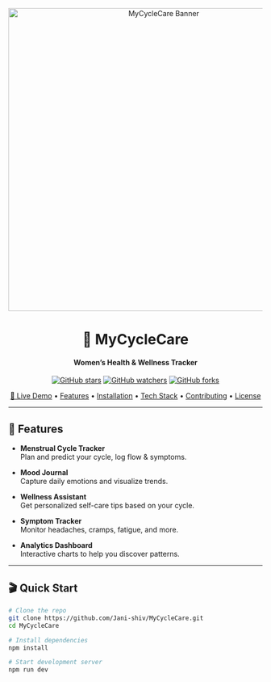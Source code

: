 <p align="center">
  <img src="https://media.giphy.com/media/v1.Y2lkPTc5MGI3NjExeDVyNXQycWVwamZycGdyOXhnNWZ6bmxrdmdlMHhzNXZlMHVucGt1ayZlcD12MV9zdGlja2Vyc19zZWFyY2gmY3Q9cw/wa0YVWljRtekMUfke6/giphy.gif"
       alt="MyCycleCare Banner" width="600" />
</p>

<h1 align="center">🌸 MyCycleCare</h1>
<h4 align="center">Women’s Health & Wellness Tracker</h4>

<p align="center">
  <a href="https://github.com/Jani-shiv/MyCycleCare/stargazers"><img src="https://img.shields.io/github/stars/Jani-shiv/MyCycleCare?style=social" alt="GitHub stars" /></a>
  <a href="https://github.com/Jani-shiv/MyCycleCare/watchers"><img src="https://img.shields.io/github/watchers/Jani-shiv/MyCycleCare?style=social" alt="GitHub watchers" /></a>
  <a href="https://github.com/Jani-shiv/MyCycleCare/network/members"><img src="https://img.shields.io/github/forks/Jani-shiv/MyCycleCare?style=social" alt="GitHub forks" /></a>
</p>

<p align="center">
  <a href="https://my-cycle-care.vercel.app" target="_blank">🚀 Live Demo</a> •
  <a href="#features">Features</a> •
  <a href="#installation">Installation</a> •
  <a href="#tech-stack">Tech Stack</a> •
  <a href="#contributing">Contributing</a> •
  <a href="#license">License</a>
</p>

---

## 🌟 Features

- **Menstrual Cycle Tracker**  
  Plan and predict your cycle, log flow & symptoms.

- **Mood Journal**  
  Capture daily emotions and visualize trends.

- **Wellness Assistant**  
  Get personalized self-care tips based on your cycle.

- **Symptom Tracker**  
  Monitor headaches, cramps, fatigue, and more.

- **Analytics Dashboard**  
  Interactive charts to help you discover patterns.

---

## 🎬 Quick Start

```bash
# Clone the repo
git clone https://github.com/Jani-shiv/MyCycleCare.git
cd MyCycleCare

# Install dependencies
npm install

# Start development server
npm run dev
